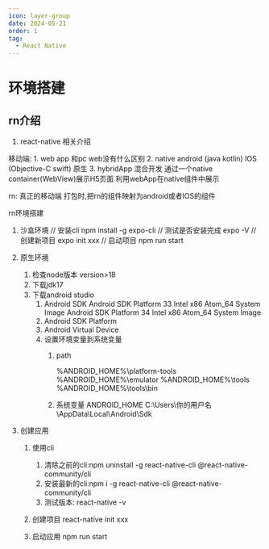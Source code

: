 ```yaml
---
icon: layer-group
date: 2024-05-21
order: 1
tag: 
  - React Native
---
```



# 环境搭建


## rn介绍

1. react-native 相关介绍

移动端:
	1. web app 和pc web没有什么区别
	2. native android (java kotlin) IOS (Objective-C swift) 原生
	3. hybridApp 混合开发 通过一个native container(WebView)展示H5页面 利用webApp在native组件中展示
	
	
rn:
	真正的移动端
	打包时,把rn的组件映射为android或者IOS的组件
	
	
	
rn环境搭建
1. 沙盒环境
	// 安装cli
	npm install -g expo-cli
	// 测试是否安装完成
	expo -V
	// 创建新项目
	expo init xxx
	// 启动项目
	npm run start


2. 原生环境
	1. 检查node版本 version>18
	2. 下载jdk17
	3. 下载android studio
		1. Android SDK         Android SDK Platform 33 Intel x86 Atom_64 System Image  Android SDK Platform 34 Intel x86 Atom_64 System Image
		2. Android SDK Platform
		3. Android Virtual Device
		2. 设置环境变量到系统变量
			1. path
			
				%ANDROID_HOME%\platform-tools
				%ANDROID_HOME%\emulator
				%ANDROID_HOME%\tools
				%ANDROID_HOME%\tools\bin
			2. 系统变量
				ANDROID_HOME C:\Users\你的用户名\AppData\Local\Android\Sdk
				
				
				
3. 创建应用
	1. 使用cli
		1. 清除之前的cli:npm uninstall -g react-native-cli @react-native-community/cli
		2. 安装最新的cli:npm i -g react-native-cli @react-native-community/cli
		3. 测试版本: react-native -v
		
	2. 创建项目
		react-native init xxx
	3. 启动应用
		npm run start
		
		
		



	